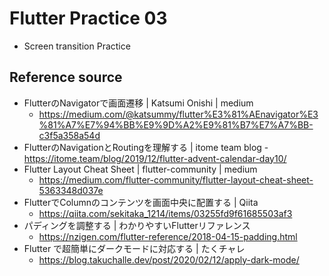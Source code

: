 # Flutter Practice 03

- Screen transition Practice

## Reference source
- FlutterのNavigatorで画面遷移 | Katsumi Onishi | medium
  - https://medium.com/@katsummy/flutter%E3%81%AEnavigator%E3%81%A7%E7%94%BB%E9%9D%A2%E9%81%B7%E7%A7%BB-c3f5a358a54d
- FlutterのNavigationとRoutingを理解する | itome team blog
		- https://itome.team/blog/2019/12/flutter-advent-calendar-day10/
- Flutter Layout Cheat Sheet | flutter-community | medium
  - https://medium.com/flutter-community/flutter-layout-cheat-sheet-5363348d037e
- FlutterでColumnのコンテンツを画面中央に配置する | Qiita
  - https://qiita.com/sekitaka_1214/items/03255fd9f61685503af3
- パディングを調整する | わかりやすいFlutterリファレンス
  - https://nzigen.com/flutter-reference/2018-04-15-padding.html
- Flutter で超簡単にダークモードに対応する | たくチャレ
  - https://blog.takuchalle.dev/post/2020/02/12/apply-dark-mode/
